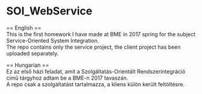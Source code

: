 # SOI_WebService

== English ==<br/>
This is the first homework I have made at BME in 2017 spring for the subject Service-Oriented System Integration.<br/>
The repo contains only the service project, the client project has been uploaded separately.

== Hungarian ==<br/>
Ez az első házi feladat, amit a Szolgáltatás-Orientált Rendszerintegráció című tárgyhoz adtam be a BME-n 2017 tavaszán.<br/>
A repo csak a szolgáltatást tartalmazza, a kliens külön került feltöltésre.
